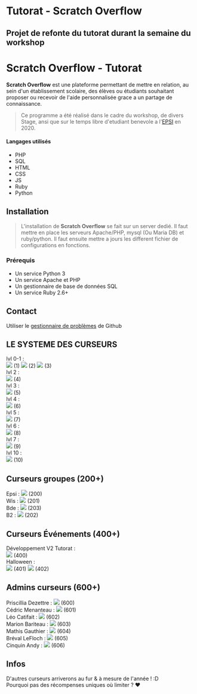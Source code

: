 # Tutorat -  **Scratch Overflow**

## Projet de refonte du tutorat durant la semaine du workshop

# Scratch Overflow - Tutorat
**Scratch Overflow** est une plateforme permettant de mettre en relation, au sein d'un établissement scolaire, des
 élèves ou étudiants souhaitant proposer ou recevoir de l'aide personnalisée grace a un partage de connaissance.


> Ce programme a été réalisé dans le cadre du workshop, de divers Stage, ansi que sur le temps libre d'etudiant benevole a l'[EPSI](https://epsi.fr) en 2020.

#### Langages utilisés
* PHP
* SQL
* HTML
* CSS
* JS
* Ruby
* Python


## Installation
> L'installation de **Scratch Overflow** se fait sur un server dedié. Il faut mettre en place les serveurs Apache/PHP, mysql (Ou Maria DB) et ruby/python. Il faut ensuite mettre a jours les different fichier de configurations en fonctions.


### Prérequis
* Un service Python 3
* Un service Apache et PHP
* Un gestionnaire de base de données SQL
* Un service Ruby 2.6+



## Contact
Utiliser le [gestionnaire de problèmes](https://github.com/Slinah/tutorat-workshop/issues) de Github

## LE SYSTEME DES CURSEURS
lvl 0-1 :   
<img src="https://scratchoverflow.fr/ressources/img/cursors/cursorLogoElephant.png"> (1)
<img src="https://scratchoverflow.fr/ressources/img/cursors/cursorScratch.png"> (2)
<img src="https://scratchoverflow.fr/ressources/img/cursors/cursorScratchBlue.png"> (3)  
lvl 2 :  
<img src="https://scratchoverflow.fr/ressources/img/cursors/cursorPoussin.png"> (4)  
lvl 3 :  
<img src="https://scratchoverflow.fr/ressources/img/cursors/cursorCerf.png"> (5)  
lvl 4 :  
<img src="https://scratchoverflow.fr/ressources/img/cursors/cursorPiaf.png"> (6)  
lvl 5 :  
<img src="https://scratchoverflow.fr/ressources/img/cursors/cursorPoulet.png"> (7)  
lvl 6 :  
<img src="https://scratchoverflow.fr/ressources/img/cursors/cursorBee.png"> (8)  
lvl 7 :  
<img src="https://scratchoverflow.fr/ressources/img/cursors/cursorVache.png"> (9)  
lvl 10 :  
<img src="https://scratchoverflow.fr/ressources/img/cursors/cursorElephant.png"> (10)  

## Curseurs groupes (200+)
Epsi : <img src="https://scratchoverflow.fr/ressources/img/cursors/cursorEpsi.png"> (200)  
Wis : <img src="https://scratchoverflow.fr/ressources/img/cursors/cursorWis.png"> (201)  
Bde : <img src="https://scratchoverflow.fr/ressources/img/cursors/cursorBde.png"> (203)  
B2 : <img src="https://scratchoverflow.fr/ressources/img/cursors/cursorPumbaa.png"> (202)   

## Curseurs Événements (400+)
Développement V2 Tutorat :  
<img src="https://scratchoverflow.fr/ressources/img/cursors/cursorScratchRainbow.png"> (400)  
Halloween :   
<img src="https://scratchoverflow.fr/ressources/img/cursors/cursorSpider.png"> (401)
<img src="https://scratchoverflow.fr/ressources/img/cursors/cursorHalloween.png"> (402)  

## Admins curseurs (600+)
Priscillia Dezettre : <img src="https://scratchoverflow.fr/ressources/img/cursors/cursorPriscillia.png"> (600)  
Cédric Menanteau : <img src="https://scratchoverflow.fr/ressources/img/cursors/cursorCedric.png"> (601)   
Léo Catifait : <img src="https://scratchoverflow.fr/ressources/img/cursors/cursorLelito.png"> (602)   
Marion Bariteau : <img src="https://scratchoverflow.fr/ressources/img/cursors/cursorMayon.png"> (603)   
Mathis Gauthier : <img src="https://scratchoverflow.fr/ressources/img/cursors/cursorMathis.png"> (604)   
Bréval LeFloch : <img src="https://scratchoverflow.fr/ressources/img/cursors/cursorScratchHuberflow.png"> (605)   
Cinquin Andy : <img src="https://scratchoverflow.fr/ressources/img/cursors/cursorAndy.png"> (606)   


## Infos 
D'autres curseurs arriverons au fur & à mesure de l'année ! :D  
Pourquoi pas des récompenses uniques où limiter ? ♥

